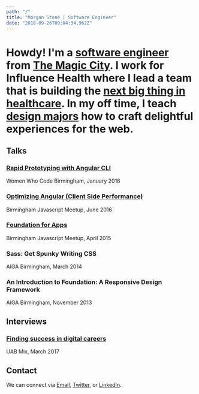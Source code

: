 ```yaml
---
path: "/"
title: "Morgan Stone | Software Engineer"
date: "2018-09-26T09:04:34.962Z"
---
```


# Howdy! I'm a <a href="https://www.linkedin.com/in/morganstone/">software engineer</a> from <a href="https://en.wikipedia.org/wiki/Birmingham,_Alabama" title="Birmingham, Alabama">The Magic City</a>. I work for Influence Health where I lead a team that is building the <a href="https://www.influencehealth.com/consumer-experience-platform/">next big thing in healthcare</a>. In my off time, I teach  <a href="http://www.uab.edu/cas/art/">design majors</a> how to craft delightful experiences for the web.


## Talks
<div class="small-container">

### [Rapid Prototyping with Angular CLI](https://github.com/mstone6769/lets-build-a-zoo)
Women Who Code Birmingham, January 2018

### [Optimizing Angular (Client Side Performance)](https://www.slideshare.net/morganstone/optimizing-angular-performance-in-enterprise-single-page-apps)
Birmingham Javascript Meetup, June 2016

### [Foundation for Apps](https://github.com/mstone6769/theRocksRecipes)
Birmingham Javascript Meetup, April 2015

### Sass: Get Spunky Writing CSS
AIGA Birmingham, March 2014

### An Introduction to Foundation: A Responsive Design Framework
AIGA Birmingham, November 2013

</div>

## Interviews
<div class="small-container">

### [Finding success in digital careers](http://www.uab.edu/mix/stories/finding-success-in-digital-careers)
UAB Mix, March 2017


</div>


## Contact

<div class="small-container">

We can connect via [Email](mailto:mstone@designbymorgan.com), [Twitter](https://twitter.com/morganstone), or [LinkedIn](https://www.linkedin.com/in/morganstone).

</div>

<script type="application/ld+json">
{
  "@context": "http://schema.org",
  "@type": "Person",
  "name": "Morgan Stone",
  "url": "https://www.designbymorgan.com",
  "sameAs": [
    "https://www.linkedin.com/in/morganstone",
    "https://github.com/mstone6769",
    "https://codepen.io/mstone6769/",
    "https://twitter.com/morganstone",
    "https://www.instagram.com/mstone6769/",
    "https://www.behance.net/mstone",
    "https://www.flickr.com/people/morganstone/",
    "https://dribbble.com/mstone",
    "https://www.facebook.com/mstone"
  ]
}
</script>
